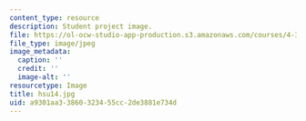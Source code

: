 ```yaml
---
content_type: resource
description: Student project image.
file: https://ol-ocw-studio-app-production.s3.amazonaws.com/courses/4-341-introduction-to-photography-fall-2002/a9301aa33860323455cc2de3881e734d_hsu14.jpg
file_type: image/jpeg
image_metadata:
  caption: ''
  credit: ''
  image-alt: ''
resourcetype: Image
title: hsu14.jpg
uid: a9301aa3-3860-3234-55cc-2de3881e734d
---
```

